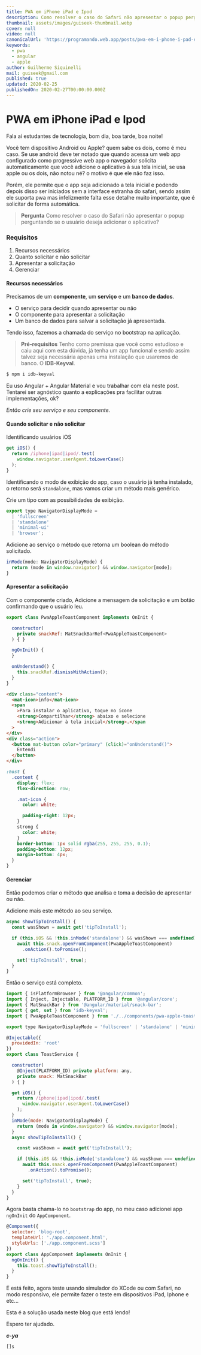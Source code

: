```yaml
---
title: PWA em iPhone iPad e Ipod
description: Como resolver o caso do Safari não apresentar o popup perguntando se o usuário deseja adicionar o aplicativo?
thumbnail: assets/images/guiseek-thumbnail.webp
cover: null
video: null
canonicalUrl: 'https://programando.web.app/posts/pwa-em-i-phone-i-pad-e-ipod'
keywords:
  - pwa
  - angular
  - apple
author: Guilherme Siquinelli
mail: guiseek@gmail.com
published: true
updated: 2020-02-25
publishedOn: 2020-02-27T00:00:00.000Z
---
```


# PWA em iPhone iPad e Ipod

Fala aí estudantes de tecnologia, bom dia, boa tarde, boa noite!

Você tem dispositivo Android ou Apple? quem sabe os dois, como é meu caso. Se use android deve ter notado que quando acessa um web app configurado como progressive web app o navegador solicita automaticamente que você adicione o aplicativo à sua tela inicial, se usa apple ou os dois, não notou né? o motivo é que ele não faz isso.

Porém, ele permite que o app seja adicionado a tela inicial e podendo depois disso ser iniciados sem a interface estranha do safari, sendo assim ele suporta pwa mas infelizmente falta esse detalhe muito importante, que é solicitar de forma automática.

> **Pergunta** Como resolver o caso do Safari não apresentar o popup perguntando se o usuário deseja adicionar o aplicativo?

### Requisitos

1. Recursos necessários
2. Quanto solicitar e não solicitar
3. Apresentar a solicitação
4. Gerenciar

#### Recursos necessários

Precisamos de um **componente**, um **serviço** e um **banco de dados**.

- O serviço para decidir quando apresentar ou não
- O componente para apresentar a solicitação
- Um banco de dados para salvar a solicitação já apresentada.

Tendo isso, fazemos a chamada do serviço no bootstrap na aplicação.

> **Pré-requisitos** Tenho como premissa que você como estudioso e caiu aqui com esta dúvida, já tenha um app funcional e sendo assim talvez seja necessária apenas uma instalação que usaremos de banco. O **IDB-Keyval**.

```sh
$ npm i idb-keyval
```

Eu uso Angular + Angular Material e vou trabalhar com ela neste post. Tentarei ser agnóstico quanto a explicações pra facilitar outras implementações, ok?

_Então crie seu serviço e seu componente._

#### Quando solicitar e não solicitar

Identificando usuários iOS

```js
get iOS() {
  return /iphone|ipad|ipod/.test(
    window.navigator.userAgent.toLowerCase()
  );
}
```

Identificando o modo de exibição do app, caso o usuário já tenha instalado, o retorno será `standalone`, mas vamos criar um método mais genérico.

Crie um tipo com as possibilidades de exibição.

```js
export type NavigatorDisplayMode =
  | 'fullscreen'
  | 'standalone'
  | 'minimal-ui'
  | 'browser';
```

Adicione ao serviço o método que retorna um boolean do método solicitado.

```js
inMode(mode: NavigatorDisplayMode) {
  return (mode in window.navigator) && window.navigator[mode];
}
```

#### Apresentar a solicitação

Com o componente criado, Adicione a mensagem de solicitação e um botão confirmando que o usuário leu.

```js
export class PwaAppleToastComponent implements OnInit {

  constructor(
    private snackRef: MatSnackBarRef<PwaAppleToastComponent>
  ) { }

  ngOnInit() {
  }

  onUnderstand() {
    this.snackRef.dismissWithAction();
  }
}
```

```html
<div class="content">
  <mat-icon>info</mat-icon>
  <span
    >Para instalar o aplicativo, toque no ícone
    <strong>Compartilhar</strong> abaixo e selecione
    <strong>Adicionar à tela inicial</strong>.</span
  >
</div>
<div class="action">
  <button mat-button color="primary" (click)="onUnderstand()">
    Entendi
  </button>
</div>
```

```css
:host {
  .content {
    display: flex;
    flex-direction: row;

    .mat-icon {
      color: white;

      padding-right: 12px;
    }
    strong {
      color: white;
    }
    border-bottom: 1px solid rgba(255, 255, 255, 0.1);
    padding-bottom: 12px;
    margin-bottom: 4px;
  }
}
```

#### Gerenciar

Então podemos criar o método que analisa e toma a decisão de apresentar ou não.

Adicione mais este método ao seu serviço.

```js
async showTipToInstall() {
  const wasShown = await get('tipToInstall');

  if (this.iOS && !this.inMode('standalone') && wasShown === undefined) {
    await this.snack.openFromComponent(PwaAppleToastComponent)
      .onAction().toPromise();

    set('tipToInstall', true);
  }
}
```

Então o serviço está completo.

```js
import { isPlatformBrowser } from '@angular/common';
import { Inject, Injectable, PLATFORM_ID } from '@angular/core';
import { MatSnackBar } from '@angular/material/snack-bar';
import { get, set } from 'idb-keyval';
import { PwaAppleToastComponent } from './../components/pwa-apple-toast/pwa-apple-toast.component';

export type NavigatorDisplayMode = 'fullscreen' | 'standalone' | 'minimal-ui' | 'browser';

@Injectable({
  providedIn: 'root'
})
export class ToastService {

  constructor(
    @Inject(PLATFORM_ID) private platform: any,
    private snack: MatSnackBar
  ) { }

  get iOS() {
    return /iphone|ipad|ipod/.test(
      window.navigator.userAgent.toLowerCase()
    );
  }
  inMode(mode: NavigatorDisplayMode) {
    return (mode in window.navigator) && window.navigator[mode];
  }
  async showTipToInstall() {

    const wasShown = await get('tipToInstall');

    if (this.iOS && !this.inMode('standalone') && wasShown === undefined) {
      await this.snack.openFromComponent(PwaAppleToastComponent)
        .onAction().toPromise();

      set('tipToInstall', true);
    }
  }
}
```

Agora basta chama-lo no `bootstrap` do app, no meu caso adicionei app `ngOnInit` do `AppComponent`.

```js
@Component({
  selector: 'blog-root',
  templateUrl: './app.component.html',
  styleUrls: ['./app.component.scss']
})
export class AppComponent implements OnInit {
  ngOnInit() {
    this.toast.showTipToInstall();
  }
}
```

E está feito, agora teste usando simulador do XCode ou com Safari, no modo responsivo, ele permite fazer o teste em dispositivos iPad, Iphone e etc...

Esta é a solução usada neste blog que está lendo!

Espero ter ajudado.

**_c-ya_**

`[]s`
